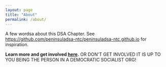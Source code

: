 ```yaml
---
layout: page
title: "About"
permalink: /about/
---
```


A few wordsa about this DSA Chapter. See https://github.com/peninsuladsa-ntc/peninsuladsa-ntc.github.io for inspiration.

**Learn more and get involved [here](../get-involved/).** OR DON'T GET INVOLVED IT IS UP TO YOU BEING THE PERSON IN A DEMOCRATIC SOCIALIST ORG!
